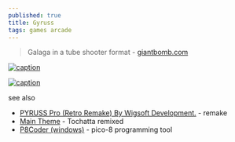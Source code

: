 ```yaml
---
published: true
title: Gyruss
tags: games arcade
---
```

>  Galaga in a tube shooter format - [giantbomb.com](https://www.giantbomb.com/gyruss/3030-18885/)

[![caption](https://www.battleofthearcades.net/img/marquees/gyruss.jpg)](https://www.battleofthearcades.net/Game/7/57)

[![caption](https://thekingofgrabs.files.wordpress.com/2018/08/gyruss-arcade-wide.png?w=1038&h=576&crop=1)](https://thekingofgrabs.com/2018/10/09/gyruss-arcade/)

see also
- [PYRUSS Pro (Retro Remake) By Wigsoft Development.](https://www.youtube.com/watch?v=Eq866HAm8PU) - remake
- [Main Theme](https://www.youtube.com/watch?v=Ul7a1eB8DzA) - Tochatta remixed
- [P8Coder (windows)](https://blog.thrill-project.com/p8coder-pico-8-programming-tool/) - pico-8 programming tool